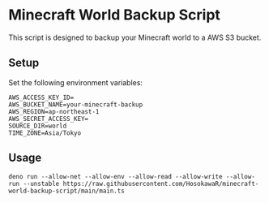 # Minecraft World Backup Script

This script is designed to backup your Minecraft world to a AWS S3 bucket. 

## Setup

Set the following environment variables:

```
AWS_ACCESS_KEY_ID=
AWS_BUCKET_NAME=your-minecraft-backup
AWS_REGION=ap-northeast-1
AWS_SECRET_ACCESS_KEY=
SOURCE_DIR=world
TIME_ZONE=Asia/Tokyo
```

## Usage

```console
deno run --allow-net --allow-env --allow-read --allow-write --allow-run --unstable https://raw.githubusercontent.com/HosokawaR/minecraft-world-backup-script/main/main.ts
```
